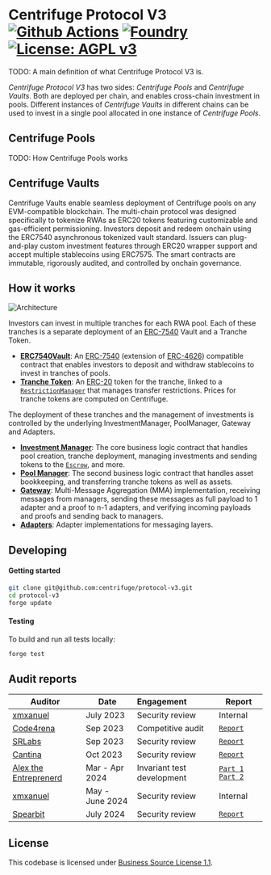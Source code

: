 # Centrifuge Protocol V3 [![Github Actions][gha-badge]][gha] [![Foundry][foundry-badge]][foundry] [![License: AGPL v3](https://img.shields.io/badge/License-AGPL%20v3-blue.svg)](https://github.com/centrifuge/protocol-v3/blob/main/LICENSE)
[gha]: https://github.com/centrifuge/protocol-v3/actions
[gha-badge]: https://github.com/centrifuge/protocol-v3/actions/workflows/ci.yml/badge.svg
[foundry]: https://getfoundry.sh
[foundry-badge]: https://img.shields.io/badge/Built%20with-Foundry-FFDB1C.svg

TODO: A main definition of what Centrifuge Protocol V3 is.

*Centrifuge Protocol V3* has two sides: *Centrifuge Pools* and *Centrifuge Vaults*. Both are deployed per chain, and enables cross-chain investment in pools. Different instances of *Centrifuge Vaults* in different chains can be used to invest in a single pool allocated in one instance of *Centrifuge Pools*.

## Centrifuge Pools

TODO: How Centrifuge Pools works

## Centrifuge Vaults

Centrifuge Vaults enable seamless deployment of Centrifuge pools on any EVM-compatible blockchain. The multi-chain protocol was designed specifically to tokenize RWAs as ERC20 tokens featuring customizable and gas-efficient permissioning. Investors deposit and redeem onchain using the ERC7540 asynchronous tokenized vault standard. Issuers can plug-and-play custom investment features through ERC20 wrapper support and accept multiple stablecoins using ERC7575. The smart contracts are immutable, rigorously audited, and controlled by onchain governance.

## How it works
![Architecture](https://cloudflare-ipfs.com/ipfs/QmW7N8beQ6TF5efwqkMndouxGub2J1jqsEhv5gXDbyqA2K)

Investors can invest in multiple tranches for each RWA pool. Each of these tranches is a separate deployment of an [ERC-7540](https://eips.ethereum.org/EIPS/eip-7540) Vault and a Tranche Token.
- [**ERC7540Vault**](https://github.com/centrifuge/protocol-v3/blob/main/src/ERC7540Vault.sol): An [ERC-7540](https://eips.ethereum.org/EIPS/eip-7540) (extension of [ERC-4626](https://ethereum.org/en/developers/docs/standards/tokens/erc-4626/)) compatible contract that enables investors to deposit and withdraw stablecoins to invest in tranches of pools.
- [**Tranche Token**](https://github.com/centrifuge/protocol-v3/blob/main/src/token/Tranche.sol): An [ERC-20](https://ethereum.org/en/developers/docs/standards/tokens/erc-20/) token for the tranche, linked to a [`RestrictionManager`](https://github.com/centrifuge/protocol-v3/blob/main/src/token/RestrictionManager.sol) that manages transfer restrictions. Prices for tranche tokens are computed on Centrifuge.

The deployment of these tranches and the management of investments is controlled by the underlying InvestmentManager, PoolManager, Gateway and Adapters.
- [**Investment Manager**](https://github.com/centrifuge/protocol-v3/blob/main/src/InvestmentManager.sol): The core business logic contract that handles pool creation, tranche deployment, managing investments and sending tokens to the [`Escrow`](https://github.com/centrifuge/protocol-v3/blob/main/src/Escrow.sol), and more.
- [**Pool Manager**](https://github.com/centrifuge/protocol-v3/blob/main/src/PoolManager.sol): The second business logic contract that handles asset bookkeeping, and transferring tranche tokens as well as assets.
- [**Gateway**](https://github.com/centrifuge/protocol-v3/blob/main/src/gateway/Gateway.sol): Multi-Message Aggregation (MMA) implementation, receiving messages from managers, sending these messages as full payload to 1 adapter and a proof to n-1 adapters, and verifying incoming payloads and proofs and sending back to managers.
- [**Adapters**](https://github.com/centrifuge/protocol-v3/tree/main/src/gateway/adapters): Adapter implementations for messaging layers.

## Developing
#### Getting started
```sh
git clone git@github.com:centrifuge/protocol-v3.git
cd protocol-v3
forge update
```

#### Testing
To build and run all tests locally:
```sh
forge test
```

## Audit reports

| Auditor    | Date    | Engagement                               | Report                                                                                                                                    |
| --- | --- |:------------------------------------- | ---------------------------------------------------------------------------------------------------------------------------------------------- |
| [xmxanuel](https://x.com/xmxanuel)  | July 2023  | Security review         |  Internal |
| [Code4rena](https://code4rena.com/)  | Sep 2023  | Competitive audit       | [`Report`](https://code4rena.com/reports/2023-09-centrifuge)                                                        |
| [SRLabs](https://www.srlabs.de/)  | Sep 2023  | Security review               | [`Report`](https://github.com/centrifuge/protocol-v3/blob/main/docs/audits/2023-09-SRLabs.pdf)                          |
| [Cantina](https://cantina.xyz/)  | Oct 2023  | Security review             | [`Report`](https://github.com/centrifuge/protocol-v3/blob/main/docs/audits/2023-10-Cantina.pdf) |
| [Alex the Entreprenerd](https://x.com/gallodasballo)  | Mar - Apr 2024  | Invariant test development | [`Part 1`](https://getrecon.substack.com/p/lessons-learned-from-fuzzing-centrifuge) [`Part 2`](https://getrecon.substack.com/p/lessons-learned-from-fuzzing-centrifuge-059)  |
| [xmxanuel](https://x.com/xmxanuel)  | May - June 2024  | Security review | Internal                                                                                                                                               |
| [Spearbit](https://spearbit.com/)  | July 2024  | Security review             | [`Report`](https://github.com/centrifuge/protocol-v3/blob/main/docs/audits/2024-08-Spearbit.pdf) |

## License
This codebase is licensed under [Business Source License 1.1](https://github.com/centrifuge/protocol-v3/blob/main/LICENSE).
